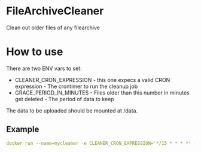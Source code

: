 # FileArchiveCleaner
Clean out older files of any filearchive

# How to use

There are two ENV vars to set:
 - CLEANER_CRON_EXPRESSION - this one expecs a valid CRON expression - The crontimer to run the cleanup job
 - GRACE_PERIOD_IN_MINUTES - Files older than this number in minutes get deleted - The period of data to keep

The data to be uploaded should be mounted at /data.

## Example
```yaml
docker run --name=mycleaner -e CLEANER_CRON_EXPRESSION='*/15 * * * *' -e GRACE_PERIOD_IN_MINUTES="60" -v /some/data/path/on/host:/data -d robhofmann/filearchivecleaner
```
